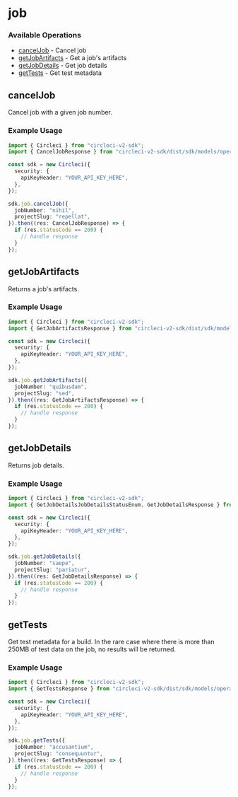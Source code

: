 # job

### Available Operations

* [cancelJob](#canceljob) - Cancel job
* [getJobArtifacts](#getjobartifacts) - Get a job's artifacts
* [getJobDetails](#getjobdetails) - Get job details
* [getTests](#gettests) - Get test metadata

## cancelJob

Cancel job with a given job number.

### Example Usage

```typescript
import { Circleci } from "circleci-v2-sdk";
import { CancelJobResponse } from "circleci-v2-sdk/dist/sdk/models/operations";

const sdk = new Circleci({
  security: {
    apiKeyHeader: "YOUR_API_KEY_HERE",
  },
});

sdk.job.cancelJob({
  jobNumber: "nihil",
  projectSlug: "repellat",
}).then((res: CancelJobResponse) => {
  if (res.statusCode == 200) {
    // handle response
  }
});
```

## getJobArtifacts

Returns a job's artifacts.

### Example Usage

```typescript
import { Circleci } from "circleci-v2-sdk";
import { GetJobArtifactsResponse } from "circleci-v2-sdk/dist/sdk/models/operations";

const sdk = new Circleci({
  security: {
    apiKeyHeader: "YOUR_API_KEY_HERE",
  },
});

sdk.job.getJobArtifacts({
  jobNumber: "quibusdam",
  projectSlug: "sed",
}).then((res: GetJobArtifactsResponse) => {
  if (res.statusCode == 200) {
    // handle response
  }
});
```

## getJobDetails

Returns job details.

### Example Usage

```typescript
import { Circleci } from "circleci-v2-sdk";
import { GetJobDetailsJobDetailsStatusEnum, GetJobDetailsResponse } from "circleci-v2-sdk/dist/sdk/models/operations";

const sdk = new Circleci({
  security: {
    apiKeyHeader: "YOUR_API_KEY_HERE",
  },
});

sdk.job.getJobDetails({
  jobNumber: "saepe",
  projectSlug: "pariatur",
}).then((res: GetJobDetailsResponse) => {
  if (res.statusCode == 200) {
    // handle response
  }
});
```

## getTests

Get test metadata for a build. In the rare case where there is more than 250MB of test data on the job, no results will be returned.

### Example Usage

```typescript
import { Circleci } from "circleci-v2-sdk";
import { GetTestsResponse } from "circleci-v2-sdk/dist/sdk/models/operations";

const sdk = new Circleci({
  security: {
    apiKeyHeader: "YOUR_API_KEY_HERE",
  },
});

sdk.job.getTests({
  jobNumber: "accusantium",
  projectSlug: "consequuntur",
}).then((res: GetTestsResponse) => {
  if (res.statusCode == 200) {
    // handle response
  }
});
```
